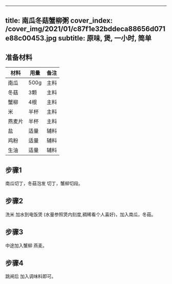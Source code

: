 
---
title: 南瓜冬菇蟹柳粥
cover_index: /cover_img/2021/01/c87f1e32bddeca88656d071e88c00453.jpg
subtitle: 原味, 煲, 一小时, 简单
---

## 准备材料

| 材料     | 用量 | 备注|
| ------- | ----- | --- |
| 南瓜 | 500g| 主料 |
| 冬菇 | 3颗| 主料 |
| 蟹柳 | 4根| 主料 |
| 米 | 半杯| 主料 |
| 燕麦片 | 半杯| 主料 |
| 盐 | 适量| 辅料 |
| 鸡粉 | 适量| 辅料 |
| 生油 | 适量| 辅料 |

## 步骤1

南瓜切丁，冬菇泡发 切丁，蟹柳切段。

## 步骤2

洗米 加水到电饭煲 (水量参照煲内刻度,稠稀看个人喜好)，加入南瓜，冬菇。

## 步骤3

中途加入蟹柳 燕麦。

## 步骤4

跳闸后 加入调味料即可。

